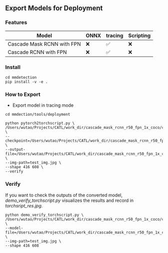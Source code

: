 ## Export Models for Deployment

### Features

| Model                      | ONNX | tracing | Scripting |
| -------------------------- | ---- | ------- | --------- |
| Cascade Mask RCNN with FPN | ❌    | ✅       | ❌         |
| Cascade RCNN with FPN      | ❌    | ✅       | ❌         |

### Install

```shell
cd mmdetection
pip install -v -e .
```

 ### How to Export

- Export model in tracing mode

```shell
cd mmdection/tools/deployment

python pytorch2torchscript.py \
/Users/wutao/Projects/CATL/work_dir/cascade_mask_rcnn_r50_fpn_1x_coco/cascade_mask_rcnn_r50_fpn_1x_coco.py \
--checkpoint=/Users/wutao/Projects/CATL/work_dir/cascade_mask_rcnn_r50_fpn_1x_coco/latest.pth \
--output-file=/Users/wutao/Projects/CATL/work_dir/cascade_mask_rcnn_r50_fpn_1x_coco/cascade_mask_rcnn_r50_fpn_1x_coco.tr \
--img-path=test_img.jpg \
--shape 416 608 \
--verify
```

### Verify

If you want to check the outputs of the converted model, *demo_verify_torchscript.py* visualizes the results and record in *torchsript_res.jpg*.

```shell
python demo_verify_torchscript.py \
/Users/wutao/Projects/CATL/work_dir/cascade_mask_rcnn_r50_fpn_1x_coco/cascade_mask_rcnn_r50_fpn_1x_coco.py \
--model-file=/Users/wutao/Projects/CATL/work_dir/cascade_mask_rcnn_r50_fpn_1x_coco/cascade_mask_rcnn_r50_fpn_1x_coco.tr \
--img-path=test_img.jpg \
--shape 416 608
```



